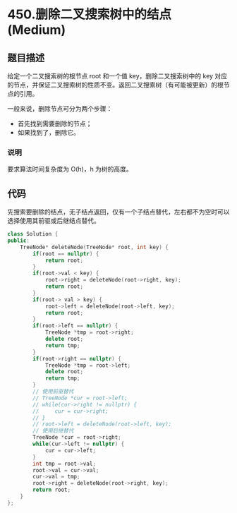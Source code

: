 # 450.删除二叉搜索树中的结点 (Medium)

## 题目描述

给定一个二叉搜索树的根节点 root 和一个值 key，删除二叉搜索树中的 key 对应的节点，并保证二叉搜索树的性质不变。返回二叉搜索树（有可能被更新）的根节点的引用。

一般来说，删除节点可分为两个步骤：

- 首先找到需要删除的节点；
- 如果找到了，删除它。

### 说明

要求算法时间复杂度为 O(h)，h 为树的高度。

## 代码

先搜索要删除的结点，无子结点返回，仅有一个子结点替代，左右都不为空时可以选择使用其前驱或后继结点替代。

```c++ tab="递归"
class Solution {
public:
    TreeNode* deleteNode(TreeNode* root, int key) {
        if(root == nullptr) {
            return root;
        }
        if(root->val < key) {
            root->right = deleteNode(root->right, key);
            return root;
        }
        if(root-> val > key) {
            root->left = deleteNode(root->left, key);
            return root;
        }
        if(root->left == nullptr) {
            TreeNode *tmp = root->right;
            delete root;
            return tmp;
        }
        if(root->right == nullptr) {
            TreeNode *tmp = root->left;
            delete root;
            return tmp;
        }
        // 使用前驱替代
        // TreeNode *cur = root->left;
        // while(cur->right != nullptr) {
        //     cur = cur->right;
        // }
        // root->left = deleteNode(root->left, key);
        // 使用后继替代
        TreeNode *cur = root->right;
        while(cur->left != nullptr) {
            cur = cur->left;
        }
        int tmp = root->val;
        root->val = cur->val;
        cur->val = tmp;
        root->right = deleteNode(root->right, key);
        return root;
    }
};
```

